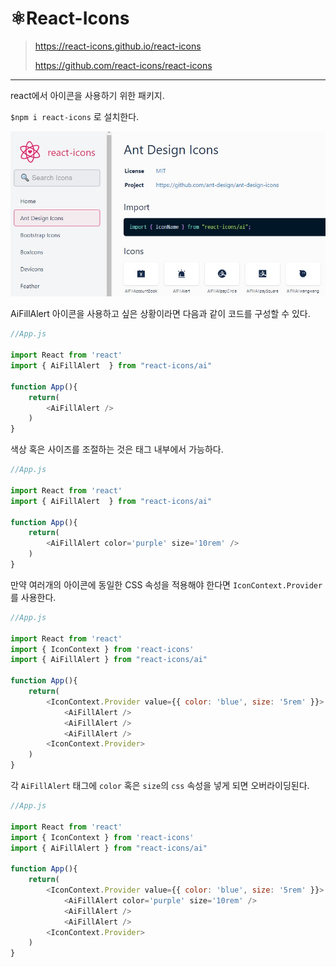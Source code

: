 #  ⚛️React-Icons

> https://react-icons.github.io/react-icons
>
> https://github.com/react-icons/react-icons

---

react에서 아이콘을 사용하기 위한 패키지.

`$npm i react-icons` 로 설치한다.

![react_icon](../assets/img/react_icon.jpg)

AiFillAlert 아이콘을 사용하고 싶은 상황이라면 다음과 같이 코드를 구성할 수 있다.

```javascript
//App.js

import React from 'react'
import { AiFillAlert  } from "react-icons/ai"

function App(){
	return(
		<AiFillAlert />
	)
}
```

색상 혹은 사이즈를 조절하는 것은 태그 내부에서 가능하다.

```javascript
//App.js

import React from 'react'
import { AiFillAlert  } from "react-icons/ai"

function App(){
	return(
		<AiFillAlert color='purple' size='10rem' />
	)
}
```

만약 여러개의 아이콘에 동일한 CSS 속성을 적용해야 한다면 `IconContext.Provider` 를 사용한다.

```javascript
//App.js

import React from 'react'
import { IconContext } from 'react-icons'
import { AiFillAlert } from "react-icons/ai"

function App(){
	return(
		<IconContext.Provider value={{ color: 'blue', size: '5rem' }}>
			<AiFillAlert />
			<AiFillAlert />
			<AiFillAlert />
		<IconContext.Provider>
	)
}
```

각 `AiFillAlert` 태그에 `color` 혹은 `size`의 `css` 속성을 넣게 되면 오버라이딩된다.

```javascript
//App.js

import React from 'react'
import { IconContext } from 'react-icons'
import { AiFillAlert } from "react-icons/ai"

function App(){
	return(
		<IconContext.Provider value={{ color: 'blue', size: '5rem' }}>
			<AiFillAlert color='purple' size='10rem' />
			<AiFillAlert />
			<AiFillAlert />
		<IconContext.Provider>
	)
}
```


